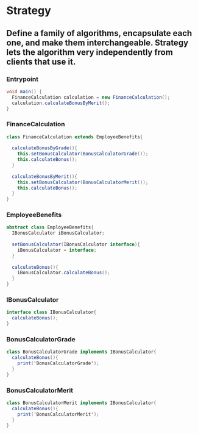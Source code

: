 # Strategy

## Define a family of algorithms, encapsulate each one, and make them interchangeable. Strategy lets the algorithm very independently from clients that use it.

### Entrypoint
```java
void main() {
  FinanceCalculation calculation = new FinanceCalculation();
  calculation.calculateBonusByMerit();
}
```

### FinanceCalculation
```java
class FinanceCalculation extends EmployeeBenefits{
  
  calculateBonusByGrade(){
    this.setBonusCalculator(BonusCalculatorGrade());
    this.calculateBonus();
  }
  
  calculateBonusByMerit(){
    this.setBonusCalculator(BonusCalculatorMerit());
    this.calculateBonus();
  }
}
```

### EmployeeBenefits
```java
abstract class EmployeeBenefits{
  IBonusCalculator iBonusCalculator;
  
  setBonusCalculator(IBonusCalculator interface){
    iBonusCalculator = interface;
  }
  
  calculateBonus(){
    iBonusCalculator.calculateBonus();
  }
}
```

### IBonusCalculator
```java
interface class IBonusCalculator{
  calculateBonus();
}
```

### BonusCalculatorGrade
```java
class BonusCalculatorGrade implements IBonusCalculator{
  calculateBonus(){
    print('BonusCalculatorGrade');
  }
}
```

### BonusCalculatorMerit
```java
class BonusCalculatorMerit implements IBonusCalculator{
  calculateBonus(){
    print('BonusCalculatorMerit');
  }
}
```

